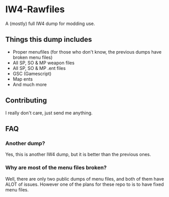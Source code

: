 # IW4-Rawfiles
A (mostly) full IW4 dump for modding use. 
## Things this dump includes
- Proper menufiles (for those who don't know, the previous dumps have broken menu files)
- All SP, SO & MP weapon files
- All SP, SO & MP .ent files
- GSC (Gamescript)
- Map ents
- And much more

## Contributing
I really don't care, just send me anything.

## FAQ

### Another dump?
Yes, this is another IW4 dump, but it is better than the previous ones.

### Why are most of the menu files broken?
Well, there are only two public dumps of menu files, and both of them have ALOT of issues. However one of the plans for these repo to is to have fixed menu files.
